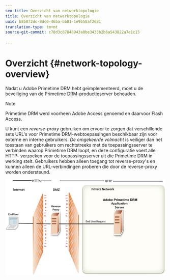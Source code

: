 ```yaml
---
seo-title: Overzicht van netwerktopologie
title: Overzicht van netwerktopologie
uuid: b8b072dc-8dc0-46ba-bb01-1e9b58af2681
translation-type: tm+mt
source-git-commit: c78d3c87848943a0be3433b2b6a543822a7e1c15

---
```



# Overzicht {#network-topology-overview}

Nadat u Adobe Primetime DRM hebt geïmplementeerd, moet u de beveiliging van de Primetime DRM-productieserver behouden.

>[!NOTE]
>
>Primetime DRM werd voorheen Adobe Access genoemd en daarvoor Flash Access.

U kunt een *reverse-proxy* gebruiken om ervoor te zorgen dat verschillende sets URL&#39;s voor Primetime DRM-webtoepassingen beschikbaar zijn voor externe en interne gebruikers. *De omgekeerde volmacht* is veiliger dan het toestaan van gebruikers om rechtstreeks met de toepassingsserver te verbinden waarop Primetime DRM loopt, en deze configuratie voert alle HTTP- verzoeken voor de toepassingsserver uit die Primetime DRM in werking stelt. Gebruikers hebben alleen toegang tot reverse-proxy&#39;s en kunnen alleen de URL-verbindingen proberen die door de reverse-proxy worden ondersteund.

<!--<a id="fig_8083A8C794B646CD87985EC891B60663"></a>-->

![](assets/AdobeAccess_4_SecureDeployment.png)